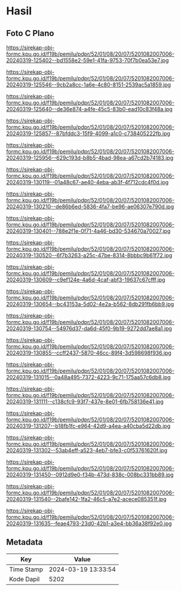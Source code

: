 # Hasil

## Foto C Plano

https://sirekap-obj-formc.kpu.go.id/f19b/pemilu/pdpr/52/01/08/20/07/5201082007006-20240319-125402--bd1558e2-59e1-41fa-9753-70f7b0ea53e7.jpg

https://sirekap-obj-formc.kpu.go.id/f19b/pemilu/pdpr/52/01/08/20/07/5201082007006-20240319-125546--9cb2a8cc-1a6e-4c80-8151-2539ac5a1859.jpg

https://sirekap-obj-formc.kpu.go.id/f19b/pemilu/pdpr/52/01/08/20/07/5201082007006-20240319-125640--de36e874-a4fe-45c5-83b0-ead10c83f48a.jpg

https://sirekap-obj-formc.kpu.go.id/f19b/pemilu/pdpr/52/01/08/20/07/5201082007006-20240319-125857--87bfddc3-15f9-4099-a1c0-c738405222fb.jpg

https://sirekap-obj-formc.kpu.go.id/f19b/pemilu/pdpr/52/01/08/20/07/5201082007006-20240319-125956--629c193d-b8b5-4bad-98ea-a67cd2b74183.jpg

https://sirekap-obj-formc.kpu.go.id/f19b/pemilu/pdpr/52/01/08/20/07/5201082007006-20240319-130119--01a48c67-ae40-4eba-ab3f-4f712cdc4f0d.jpg

https://sirekap-obj-formc.kpu.go.id/f19b/pemilu/pdpr/52/01/08/20/07/5201082007006-20240319-130210--de86b6ed-5836-4fa7-be96-ae06307e790d.jpg

https://sirekap-obj-formc.kpu.go.id/f19b/pemilu/pdpr/52/01/08/20/07/5201082007006-20240319-130401--788e2f1e-0f71-4a46-bd30-534670a70027.jpg

https://sirekap-obj-formc.kpu.go.id/f19b/pemilu/pdpr/52/01/08/20/07/5201082007006-20240319-130520--6f7b3263-a25c-47be-8314-8bbbc9b61f72.jpg

https://sirekap-obj-formc.kpu.go.id/f19b/pemilu/pdpr/52/01/08/20/07/5201082007006-20240319-130609--c9ef124e-4a6d-4caf-abf3-19637c67cfff.jpg

https://sirekap-obj-formc.kpu.go.id/f19b/pemilu/pdpr/52/01/08/20/07/5201082007006-20240319-130654--bc43153a-5d02-4e2a-b562-8db291fb6bb9.jpg

https://sirekap-obj-formc.kpu.go.id/f19b/pemilu/pdpr/52/01/08/20/07/5201082007006-20240319-130754--54976d37-da6d-45f0-9b19-9272dd7ae8a1.jpg

https://sirekap-obj-formc.kpu.go.id/f19b/pemilu/pdpr/52/01/08/20/07/5201082007006-20240319-130855--ccff2437-5870-46cc-89f4-3d598698f936.jpg

https://sirekap-obj-formc.kpu.go.id/f19b/pemilu/pdpr/52/01/08/20/07/5201082007006-20240319-131015--0a48a495-7372-4223-9c71-175aa57c6db8.jpg

https://sirekap-obj-formc.kpu.go.id/f19b/pemilu/pdpr/52/01/08/20/07/5201082007006-20240319-131111--c138cfc9-93f7-437e-8e01-6fb758136e41.jpg

https://sirekap-obj-formc.kpu.go.id/f19b/pemilu/pdpr/52/01/08/20/07/5201082007006-20240319-131207--b18fb1fc-e964-42d9-a4ea-a40cba5d22db.jpg

https://sirekap-obj-formc.kpu.go.id/f19b/pemilu/pdpr/52/01/08/20/07/5201082007006-20240319-131302--53ab4eff-a523-4eb7-bfe3-c0f53761620f.jpg

https://sirekap-obj-formc.kpu.go.id/f19b/pemilu/pdpr/52/01/08/20/07/5201082007006-20240319-131450--0912d9e0-f34b-473d-838c-008bc331bb89.jpg

https://sirekap-obj-formc.kpu.go.id/f19b/pemilu/pdpr/52/01/08/20/07/5201082007006-20240319-131540--2bafe142-1fa2-46c5-a7e2-acece085351f.jpg

https://sirekap-obj-formc.kpu.go.id/f19b/pemilu/pdpr/52/01/08/20/07/5201082007006-20240319-131635--feae4793-23d0-42b1-a3e4-bb36a38f92e0.jpg


## Metadata

| Key        | Value               |
| ---------- | ------------------- |
| Time Stamp | 2024-03-19 13:33:54 |
| Kode Dapil | 5202                |



